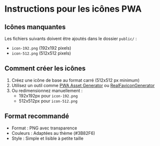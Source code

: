 # Instructions pour les icônes PWA

## Icônes manquantes

Les fichiers suivants doivent être ajoutés dans le dossier `public/` :

- `icon-192.png` (192x192 pixels)
- `icon-512.png` (512x512 pixels)

## Comment créer les icônes

1. Créez une icône de base au format carré (512x512 px minimum)
2. Utilisez un outil comme [PWA Asset Generator](https://github.com/elegantapp/pwa-asset-generator) ou [RealFaviconGenerator](https://realfavicongenerator.net/)
3. Ou redimensionnez manuellement :
   - 192x192px pour `icon-192.png`
   - 512x512px pour `icon-512.png`

## Format recommandé
- Format : PNG avec transparence
- Couleurs : Adaptées au thème (#3B82F6)
- Style : Simple et lisible à petite taille
